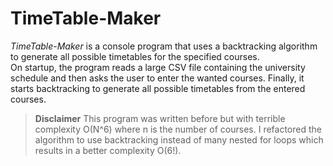# TimeTable-Maker

*TimeTable-Maker* is a console program that uses a backtracking algorithm to generate all possible timetables for the specified courses. 
<br>
On startup, the program reads a large CSV file containing the university schedule and then asks the user to enter the wanted courses. Finally, it starts backtracking to generate all possible timetables from the entered courses.



>**Disclaimer** This program was written before but with terrible complexity O(N^6) where n is the number of courses. I refactored the algorithm to use backtracking instead of many nested for loops which results in a better complexity O(6!). 
